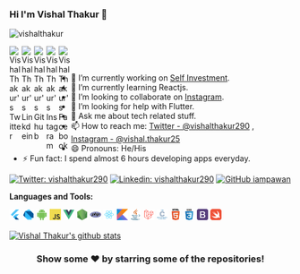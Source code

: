### Hi I'm Vishal Thakur 👋

<!--
**VishalThakur290/vishalthakur290** is a ✨ _special_ ✨ repository because its `README.md` (this file) appears on your GitHub profile.

Here are some ideas to get you started:

- 🔭 I’m currently working on ...
- 🌱 I’m currently learning ...
- 👯 I’m looking to collaborate on ...
- 🤔 I’m looking for help with ...
- 💬 Ask me about ...
- 📫 How to reach me: ...
- 😄 Pronouns: ...
- ⚡ Fun fact: ...
-->


<p align="left"> <img src="https://komarev.com/ghpvc/?username=vishalthakur290&label=Views&color=blue&style=plastic" alt="vishalthakur" /> </p>

<a href="https://twitter.com/vishalthakur290">
  <img align="left" alt="Vishal Thakur's Twitter" width="22px" src="https://cdn.jsdelivr.net/npm/simple-icons@v3/icons/twitter.svg" />
</a>
<a href="https://linkedin.com/in/vishalthakur290">
  <img align="left" alt="Vishal Thakur's Linkdein" width="22px" src="https://cdn.jsdelivr.net/npm/simple-icons@v3/icons/linkedin.svg" />
</a>
<a href="https://github.com/vishalthakur290">
  <img align="left" alt="Vishal Thakur's Github" width="22px" src="https://cdn.jsdelivr.net/npm/simple-icons@v3/icons/github.svg" />
</a>
<a href="https://instagram.com/vishal.thakur25/">
  <img align="left" alt="Vishal Thakur's Instagram" width="22px" src="https://cdn.jsdelivr.net/npm/simple-icons@v3/icons/instagram.svg" />
</a>
<a href="https://www.facebook.com/vishalthakur25/">
  <img align="left" alt="Vishal Thakur's Facebook" width="22px" src="https://cdn.jsdelivr.net/npm/simple-icons@v3/icons/facebook.svg" />
</a>

<br/>
<br/>



- 🔭 I’m currently working on [Self Investment](https://amarpali.co.in).
- 🌱 I’m currently learning Reactjs.
- 👯 I’m looking to collaborate on [Instagram](https://instagram.com/vishal.thakur25).
- 🤔 I’m looking for help with Flutter.
- 💬 Ask me about tech related stuff.
- 📫 How to reach me: [Twitter - @vishalthakur290](https://twitter.com/vishalthakur290) , [Instagram - @vishal.thakur25](https://instagram.com/vishal.thakur25)
- 😄 Pronouns: He/His
- ⚡ Fun fact: I spend almost 6 hours developing apps everyday.

[![Twitter: vishalthakur290](https://img.shields.io/twitter/follow/vishalthakur290?style=social)](https://twitter.com/vishalthakur290)
[![Linkedin: vishalthakur290](https://img.shields.io/badge/-vishalthakur290-blue?style=flat-square&logo=Linkedin&logoColor=white&link=https://www.linkedin.com/in/vishalthakur290/)](https://www.linkedin.com/in/vishalthakur290/)
[![GitHub iampawan](https://img.shields.io/github/followers/vishalthakur290?label=follow&style=social)](https://github.com/vishalthakur290)


**Languages and Tools:**  

<code><img height="20" src="https://raw.githubusercontent.com/github/explore/80688e429a7d4ef2fca1e82350fe8e3517d3494d/topics/flutter/flutter.png"></code>
<code><img height="20" src="https://raw.githubusercontent.com/github/explore/80688e429a7d4ef2fca1e82350fe8e3517d3494d/topics/dart/dart.png"></code>
<code><img height="20" src="https://raw.githubusercontent.com/github/explore/80688e429a7d4ef2fca1e82350fe8e3517d3494d/topics/android/android.png"></code>
<code><img height="20" src="https://raw.githubusercontent.com/github/explore/80688e429a7d4ef2fca1e82350fe8e3517d3494d/topics/javascript/javascript.png"></code>
<code><img height="20" src="https://raw.githubusercontent.com/github/explore/80688e429a7d4ef2fca1e82350fe8e3517d3494d/topics/vue/vue.png"></code>
<code><img height="20" src="https://raw.githubusercontent.com/github/explore/80688e429a7d4ef2fca1e82350fe8e3517d3494d/topics/nodejs/nodejs.png"></code>
<code><img height="20" src="https://raw.githubusercontent.com/github/explore/80688e429a7d4ef2fca1e82350fe8e3517d3494d/topics/php/php.png"></code>
<code><img height="20" src="https://raw.githubusercontent.com/github/explore/80688e429a7d4ef2fca1e82350fe8e3517d3494d/topics/react/react.png"></code>
<code><img height="20" src="https://raw.githubusercontent.com/github/explore/80688e429a7d4ef2fca1e82350fe8e3517d3494d/topics/kotlin/kotlin.png"></code>
<code><img height="20" src="https://raw.githubusercontent.com/github/explore/80688e429a7d4ef2fca1e82350fe8e3517d3494d/topics/java/java.png"></code>
<code><img height="20" src="https://raw.githubusercontent.com/github/explore/80688e429a7d4ef2fca1e82350fe8e3517d3494d/topics/laravel/laravel.png"></code>
<code><img height="20" src="https://raw.githubusercontent.com/github/explore/80688e429a7d4ef2fca1e82350fe8e3517d3494d/topics/c/c.png"></code>
<code><img height="20" src="https://raw.githubusercontent.com/github/explore/80688e429a7d4ef2fca1e82350fe8e3517d3494d/topics/html/html.png"></code>
<code><img height="20" src="https://raw.githubusercontent.com/github/explore/80688e429a7d4ef2fca1e82350fe8e3517d3494d/topics/css/css.png"></code>
<code><img height="20" src="https://raw.githubusercontent.com/github/explore/80688e429a7d4ef2fca1e82350fe8e3517d3494d/topics/bootstrap/bootstrap.png"></code>
<code><img height="20" src="https://raw.githubusercontent.com/github/explore/80688e429a7d4ef2fca1e82350fe8e3517d3494d/topics/swift/swift.png"></code>  


<a href="https://github.com/vishalthakur290">
 <img align="center" src="https://github-readme-stats.vercel.app/api?username=vishalthakur290&show_icons=true&theme=dark&line_height=27" alt="Vishal Thakur's github stats"/>
</a>

<div align="center">

### Show some ❤️ by starring some of the repositories!

</div>
